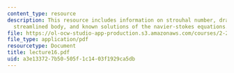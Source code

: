 ```yaml
---
content_type: resource
description: This resource includes information on strouhal number, drag on a very
  streamlined body, and known solutions of the navier-stokes equations.
file: https://ol-ocw-studio-app-production.s3.amazonaws.com/courses/2-20-marine-hydrodynamics-13-021-spring-2005/a3e133727b50505f1c1403f1929ca5db_lecture16.pdf
file_type: application/pdf
resourcetype: Document
title: lecture16.pdf
uid: a3e13372-7b50-505f-1c14-03f1929ca5db
---
```

